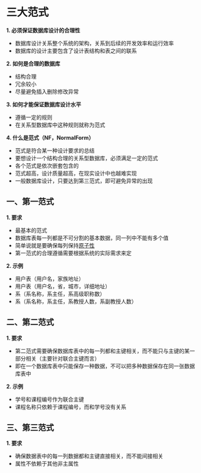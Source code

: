 # 三大范式

**1. 必须保证数据库设计的合理性**

- 数据库设计关系整个系统的架构，关系到后续的开发效率和运行效率
- 数据库的设计主要包含了设计表结构和表之间的联系

**2. 如何是合理的数据库**

- 结构合理
- 冗余较小
- 尽量避免插入删除修改异常

**3. 如何才能保证数据库设计水平**

- 遵循一定的规则
- 在关系型数据库中这种规则就称为范式

**4. 什么是范式（NF，NormalForm）**

- 范式是符合某一种设计要求的总结
- 要想设计一个结构合理的关系型数据库，必须满足一定的范式
- 各个范式是依次嵌套包含的
- 范式超高，设计质量超高，在现实设计中也越难实现
- 一般数据库设计，只要达到第三范式，即可避免异常的出现

## 一、第一范式

**1. 要求**

- 最基本的范式
- 数据库表每一列都是不可分割的基本数据，同一列中不能有多个值
- 简单说就是要确保每列保持<u>原子性</u>
- 第一范式的合理遵循需要根据系统的实际需求来定

**2. 示例**

- 用户表（用户名，家族地址）
- 用户表（用户名，省，城市，详细地址）
- 系（系名称，系主任，系高级职称数）
- 系（系名称，系主任，系教授人数，系副教授人数）

## 二、第二范式

**1. 要求**

- 第二范式需要确保数据库表中的每一列都和主键相关，而不能只与主键的某一部分相关（主要针对联合主键而言）
- 即在一个数据库表中只能保存一种数据，不可以把多种数据保存在同一张数据库表中

**2. 示例**

- 学号和课程编号作为联合主键
- 课程名称只依赖于课程编号，而和学号没有关系

## 三、第三范式

**1. 要求**

- 确保数据表中的每一列数据都和主键直接相关，而不能间接相关
- 属性不依赖于其他非主属性

